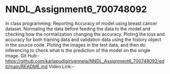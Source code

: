 # NNDL_Assignment6_700748092
In class programming:
Reporting Accuracy of model using breast cancer dataset.
Normaling the data before feeding the data to the model and checking how the normalization changing the accuracy.
Ploting the loss and accuracy for both training data and validation data using the history object in the source code.
Ploting the images in the test data, and then do inferencing to check what is the prediction of the model on the single image.
Git Hub:-
https://github.com/karlapudigirivennela/NNDL_Assignment6_700748092/edit/main/README.md
Video Link:-
